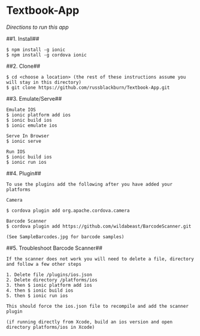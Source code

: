 Textbook-App
============

*Directions to run this app*

##1. Install##

    $ npm install -g ionic
    $ npm install -g cordova ionic

##2. Clone##

    $ cd <choose a location> (the rest of these instructions assume you will stay in this directory)
    $ git clone https://github.com/russblackburn/Textbook-App.git

##3. Emulate/Serve##

    Emulate IOS
    $ ionic platform add ios
    $ ionic build ios
    $ ionic emulate ios

    Serve In Browser
    $ ionic serve

    Run IOS
    $ ionic build ios
    $ ionic run ios

##4. Plugin##

    To use the plugins add the following after you have added your platforms

    Camera

    $ cordova plugin add org.apache.cordova.camera

    Barcode Scanner
    $ cordova plugin add https://github.com/wildabeast/BarcodeScanner.git

    (See SampleBarcodes.jpg for barcode samples)

##5. Troubleshoot Barcode Scanner##

    If the scanner does not work you will need to delete a file, directory and follow a few other steps

    1. Delete file /plugins/ios.json
    2. Delete directory /platforms/ios
    3. then $ ionic platform add ios
    4. then $ ionic build ios
    5. then $ ionic run ios

    This should force the ios.json file to recompile and add the scanner plugin

    (if running directly from Xcode, build an ios version and open directory platforms/ios in Xcode)